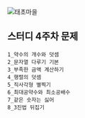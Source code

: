 ![태초마을](https://i.namu.wiki/i/EETqohq3NRP4PLv7LzK_76IJ9FQnsIGpU5mB5I_wXaRtLwlPfcePXtb5xB9xmSB4vmoXSkqp8HlRKsdWd9thrBkd-2_KTjXVL2chjnvkG-n4l4zbw5cbfkY3tau3t9FC9LTdCtH7LSi8Nu70yMjmdQ.png)
## 스터디 4주차 문제

```
1_약수의 개수와 덧셈
2_문자열 다루기 기본
3_부족한 금액 계산하기
4_행렬의 덧셈
5_직사각형 별찍기
6_최대공약수와 최소공배수
7_같은 숫자는 싫어
8_3진법 뒤집기
```
